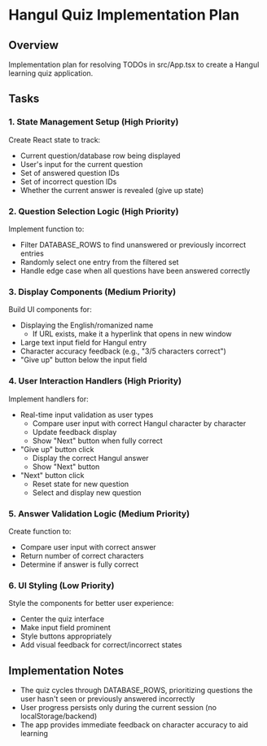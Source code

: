 # Hangul Quiz Implementation Plan

## Overview
Implementation plan for resolving TODOs in src/App.tsx to create a Hangul learning quiz application.

## Tasks

### 1. State Management Setup (High Priority)
Create React state to track:
- Current question/database row being displayed
- User's input for the current question
- Set of answered question IDs
- Set of incorrect question IDs
- Whether the current answer is revealed (give up state)

### 2. Question Selection Logic (High Priority)
Implement function to:
- Filter DATABASE_ROWS to find unanswered or previously incorrect entries
- Randomly select one entry from the filtered set
- Handle edge case when all questions have been answered correctly

### 3. Display Components (Medium Priority)
Build UI components for:
- Displaying the English/romanized name
  - If URL exists, make it a hyperlink that opens in new window
- Large text input field for Hangul entry
- Character accuracy feedback (e.g., "3/5 characters correct")
- "Give up" button below the input field

### 4. User Interaction Handlers (High Priority)
Implement handlers for:
- Real-time input validation as user types
  - Compare user input with correct Hangul character by character
  - Update feedback display
  - Show "Next" button when fully correct
- "Give up" button click
  - Display the correct Hangul answer
  - Show "Next" button
- "Next" button click
  - Reset state for new question
  - Select and display new question

### 5. Answer Validation Logic (Medium Priority)
Create function to:
- Compare user input with correct answer
- Return number of correct characters
- Determine if answer is fully correct

### 6. UI Styling (Low Priority)
Style the components for better user experience:
- Center the quiz interface
- Make input field prominent
- Style buttons appropriately
- Add visual feedback for correct/incorrect states

## Implementation Notes
- The quiz cycles through DATABASE_ROWS, prioritizing questions the user hasn't seen or previously answered incorrectly
- User progress persists only during the current session (no localStorage/backend)
- The app provides immediate feedback on character accuracy to aid learning